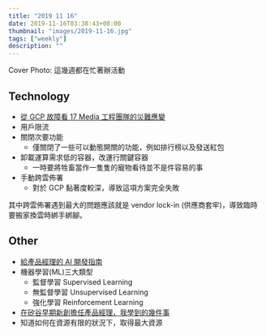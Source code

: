 ```yaml
---
title: "2019 11 16"
date: 2019-11-16T03:38:43+08:00
thumbnail: "images/2019-11-16.jpg"
tags: ["weekly"]
description: ""
---
```


Cover Photo: 這幾週都在忙著辦活動

## Technology

* [從 GCP 故障看 17 Media 工程團隊的災難應變](https://medium.com/17media-tech/51aa5701ba77)
 * 用戶限流
 * 關閉次要功能
     * 僅關閉了一些可以動態開關的功能，例如排行榜以及發送紅包
 * 卸載運算需求低的容器，改運行關鍵容器
     * 一時要將牲畜當作一隻隻的寵物看待並不是件容易的事
 * 手動跨雲佈署
     * 對於 GCP 黏著度較深，導致這項方案完全失敗

其中跨雲佈署遇到最大的問題應該就是 vendor lock-in (供應商套牢)，導致臨時要搬家換雲時綁手綁腳。

## Other

* [給產品經理的 AI 開發指南](https://medium.com/marketingdatascience/cd0ce0df0bfb?)
 * 機器學習(ML)三大類型
     * 監督學習 Supervised Learning
     * 無監督學習 Unsupervised Learning
     * 強化學習 Reinforcement Learning
* [在矽谷早期新創擔任產品經理，我學到的幾件事](https://medium.com/marketingdatascience/4101c4f0580b?)
 * 知道如何在資源有限的狀況下，取得最大資源

